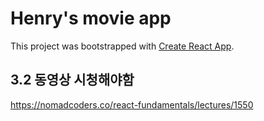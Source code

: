 # Henry's movie app

This project was bootstrapped with [Create React App](https://github.com/facebook/create-react-app).

## 3.2 동영상 시청해야함
https://nomadcoders.co/react-fundamentals/lectures/1550

